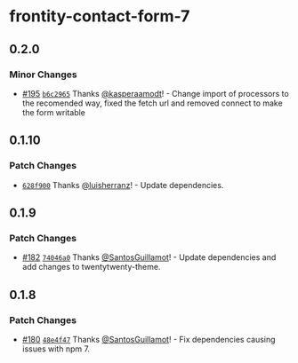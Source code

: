 # frontity-contact-form-7

## 0.2.0

### Minor Changes

- [#195](https://github.com/frontity/frontity.org/pull/195) [`b6c2965`](https://github.com/frontity/frontity.org/commit/b6c296533c24e97fb68507548c3c8e968987f117) Thanks [@kasperaamodt](https://github.com/kasperaamodt)! - Change import of processors to the recomended way, fixed the fetch url and removed connect to make the form writable

## 0.1.10

### Patch Changes

- [`628f900`](https://github.com/frontity/frontity.org/commit/628f90031c87beee9a5259b535615817f9e472b2) Thanks [@luisherranz](https://github.com/luisherranz)! - Update dependencies.

## 0.1.9

### Patch Changes

- [#182](https://github.com/frontity/frontity.org/pull/182) [`74046a0`](https://github.com/frontity/frontity.org/commit/74046a0a85853e60f501d5dcd43ea361176b6915) Thanks [@SantosGuillamot](https://github.com/SantosGuillamot)! - Update dependencies and add changes to twentytwenty-theme.

## 0.1.8

### Patch Changes

- [#180](https://github.com/frontity/frontity.org/pull/180) [`48e4f47`](https://github.com/frontity/frontity.org/commit/48e4f47b58ddee1e2d3702d13d696d3d80d3c2a7) Thanks [@SantosGuillamot](https://github.com/SantosGuillamot)! - Fix dependencies causing issues with npm 7.
